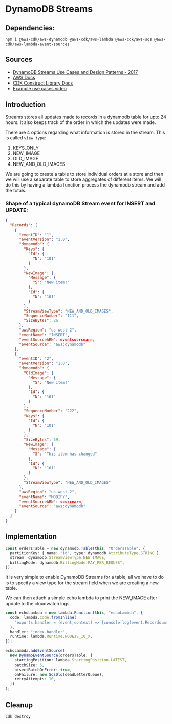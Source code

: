 # DynamoDB Streams
## Dependencies:
```
npm i @aws-cdk/aws-dynamodb @aws-cdk/aws-lambda @aws-cdk/aws-sqs @aws-cdk/aws-lambda-event-sources
```

## Sources

- [DynamoDB Streams Use Cases and Design Patterns - 2017](https://aws.amazon.com/blogs/database/dynamodb-streams-use-cases-and-design-patterns/#:~:text=DynamoDB%20Streams%20is%20a%20powerful,for%20up%20to%2024%20hours.)
- [AWS Docs](https://docs.aws.amazon.com/amazondynamodb/latest/developerguide/Streams.html)
- [CDK Construct Library Docs](https://docs.aws.amazon.com/cdk/api/latest/docs/aws-lambda-event-sources-readme.html#dynamodb-streams)
- [Example use cases video](https://www.youtube.com/watch?v=OjppS4RWWt8)

## Introduction

Streams stores all updates made to records in a dynamodb table for upto 24 hours. It also keeps track of the order in which the updates were made.

There are 4 options regarding what information is stored in the stream. This is called `view type`:

1. KEYS_ONLY
2. NEW_IMAGE
3. OLD_IMAGE
4. NEW_AND_OLD_IMAGES

We are going to create a table to store individual orders at a store and then we will use a separate table to store aggregates of different items. We will do this by having a lambda function process the dynamodb stream and add the totals.

<!-- Maybe add an architecture diagram image here(its just going to be ddbtable => stream => lambda => ddbtable) -->

### Shape of a typical dynamoDB Stream event for INSERT and UPDATE:

```json
{
  "Records": [
    {
      "eventID": "1",
      "eventVersion": "1.0",
      "dynamodb": {
        "Keys": {
          "Id": {
            "N": "101"
          }
        },
        "NewImage": {
          "Message": {
            "S": "New item!"
          },
          "Id": {
            "N": "101"
          }
        },
        "StreamViewType": "NEW_AND_OLD_IMAGES",
        "SequenceNumber": "111",
        "SizeBytes": 26
      },
      "awsRegion": "us-west-2",
      "eventName": "INSERT",
      "eventSourceARN": eventsourcearn,
      "eventSource": "aws:dynamodb"
    },
    {
      "eventID": "2",
      "eventVersion": "1.0",
      "dynamodb": {
        "OldImage": {
          "Message": {
            "S": "New item!"
          },
          "Id": {
            "N": "101"
          }
        },
        "SequenceNumber": "222",
        "Keys": {
          "Id": {
            "N": "101"
          }
        },
        "SizeBytes": 59,
        "NewImage": {
          "Message": {
            "S": "This item has changed"
          },
          "Id": {
            "N": "101"
          }
        },
        "StreamViewType": "NEW_AND_OLD_IMAGES"
      },
      "awsRegion": "us-west-2",
      "eventName": "MODIFY",
      "eventSourceARN": sourcearn,
      "eventSource": "aws:dynamodb"
    }
  ]
}
```

## Implementation

```typescript
const ordersTable = new dynamodb.Table(this, "OrdersTable", {
  partitionKey: { name: "id", type: dynamodb.AttributeType.STRING },
  stream: dynamodb.StreamViewType.NEW_IMAGE,
  billingMode: dynamodb.BillingMode.PAY_PER_REQUEST,
});
```

It is very simple to enable DynamoDB Streams for a table, all we have to do is to specify a view type for the stream field when we are creating a new table.

We can then attach a simple echo lambda to print the NEW_IMAGE after update to the cloudwatch logs.

```typescript
const echoLambda = new lambda.Function(this, "echoLambda", {
  code: lambda.Code.fromInline(
    "exports.handler = (event,context) => {console.log(event.Records.map(item=>Object.entries(item.dynamodb.NewImage))); context.succeed(event);}"
  ),
  handler: "index.handler",
  runtime: lambda.Runtime.NODEJS_10_X,
});

echoLambda.addEventSource(
  new DynamoEventSource(ordersTable, {
    startingPosition: lambda.StartingPosition.LATEST,
    batchSize: 5,
    bisectBatchOnError: true,
    onFailure: new SqsDlq(deadLetterQueue),
    retryAttempts: 10,
  })
);
```

## Cleanup

```
cdk destroy
```
